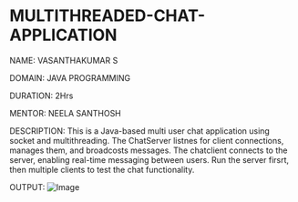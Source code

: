 # MULTITHREADED-CHAT-APPLICATION


NAME: VASANTHAKUMAR S 


DOMAIN: JAVA PROGRAMMING

DURATION: 2Hrs

MENTOR: NEELA SANTHOSH 

DESCRIPTION: This is a Java-based multi user chat application using socket and multithreading. The ChatServer listnes for client connections, manages them, and broadcosts messages. The chatclient connects to the server, enabling real-time messaging between users. Run the server firsrt, then multiple clients to test the chat functionality.

OUTPUT:
![Image](https://github.com/user-attachments/assets/54537690-192a-435a-8bb5-eeaa62c6a5f7)
